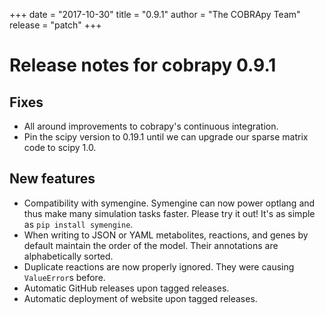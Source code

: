 +++
date = "2017-10-30"
title = "0.9.1"
author = "The COBRApy Team"
release = "patch"
+++

# Release notes for cobrapy 0.9.1

## Fixes

* All around improvements to cobrapy's continuous integration.
* Pin the scipy version to 0.19.1 until we can upgrade our sparse matrix code to
  scipy 1.0.

## New features
<!-- more -->

* Compatibility with symengine. Symengine can now power optlang and thus make
  many simulation tasks faster. Please try it out!
  It's as simple as `pip install symengine`.
* When writing to JSON or YAML metabolites, reactions, and genes by default
  maintain the order of the model. Their annotations are alphabetically sorted.
* Duplicate reactions are now properly ignored. They were causing `ValueError`s
  before.
* Automatic GitHub releases upon tagged releases.
* Automatic deployment of website upon tagged releases.
